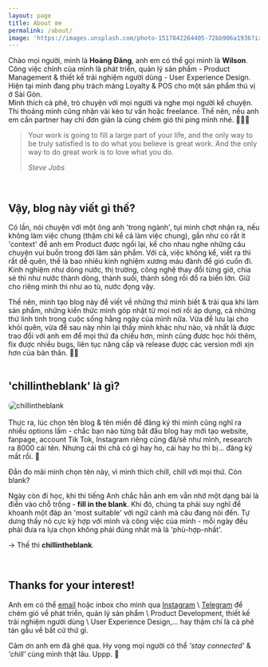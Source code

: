 ```yaml
---
layout: page
title: About me
permalink: /about/
image: 'https://images.unsplash.com/photo-1517842264405-72bb906a1936?ixid=MnwxMjA3fDB8MHxwaG90by1wYWdlfHx8fGVufDB8fHx8&ixlib=rb-1.2.1&auto=format&fit=crop&w=1650&q=80'
---
```


Chào mọi người, mình là <b>Hoàng Đăng</b>, anh em có thể gọi mình là <b>Wilson</b>. Công việc chính của mình là phát triển, quản lý sản phẩm - Product Management & thiết kế trải nghiệm người dùng - User Experience Design. Hiện tại mình đang phụ trách mảng Loyalty & POS cho một sản phẩm thú vị ở Sài Gòn.
<br>
Mình thích cà phê, trò chuyện với mọi người và nghe mọi người kể chuyện. Thi thoảng mình cũng nhận vài kèo tư vấn hoặc freelance. Thế nên, nếu anh em cần partner hay chỉ đơn giản là cùng chém gió thì ping mình nhé. 👨🏻‍💻  

> Your work is going to fill a large part of your life, and the only way to be truly satisfied is to do what you believe is great work. And the only way to do great work is to love what you do.
>
> <cite>Steve Jobs</cite>
<br>
  
## __Vậy, blog này viết gì thế?__

Có lần, nói chuyện với một ông anh 'trong ngành', tụi mình chợt nhận ra, nếu không làm việc chung (thậm chí kể cả làm việc chung), gần như có rất ít 'context' để anh em Product được ngồi lại, kể cho nhau nghe những câu chuyện vui buồn trong đời làm sản phẩm. Với cả, việc không kể, viết ra thì rất dễ quên, thế là bao nhiêu kinh nghiệm xương máu đành để gió cuốn đi. Kinh nghiệm như dòng nước, thị trường, công nghệ thay đổi từng giờ, chia sẻ thì như nước thành dòng, thành suối, thành sông rồi đổ ra biển lớn. Giữ cho riêng mình thì như ao tù, nước đọng vậy.

Thế nên, mình tạo blog này để viết về những thứ mình biết & trải qua khi làm sản phẩm, những kiến thức mình góp nhặt từ mọi nơi rồi áp dụng, cả những thứ linh tinh trong cuộc sống hằng ngày của mình nữa. Vừa để lưu lại cho khỏi quên, vừa để sau này nhìn lại thấy mình khác như nào, và nhất là được trao đổi với anh em để mọi thứ đa chiều hơn, mình cũng được học hỏi thêm, fix được nhiều bugs, liên tục nâng cấp và release được các version mới xịn hơn của bản thân. 🙌🏻
<br>
<br>
  
## __'chillintheblank' là gì?__

<div>
  <img src="https://images.unsplash.com/photo-1471560090527-d1af5e4e6eb6?ixid=MnwxMjA3fDB8MHxwaG90by1wYWdlfHx8fGVufDB8fHx8&ixlib=rb-1.2.1&auto=format&fit=crop&w=2550&q=80" alt="chillintheblank" style="border-radius: 8px"> 
</div>
<br>
Thực ra, lúc chọn tên blog & tên miền để đăng ký thì mình cũng nghĩ ra nhiều options lắm - chắc bạn nào từng bắt đầu blog hay mới tạo website, fanpage, account Tik Tok, Instagram riêng cũng đã/sẽ như mình, research ra 8000 cái tên. Nhưng cái thì chả có gì hay ho, cái hay ho thì bị... đăng ký mất rồi. 🥲

Đắn đo mãi mình chọn tên này, vì mình thích chill, chill với mọi thứ. Còn blank?

Ngày còn đi học, khi thi tiếng Anh chắc hẳn anh em vẫn nhớ một dạng bài là điền vào chỗ trống - **fill in the blank**. Khi đó, chúng ta phải suy nghĩ để khoanh một đáp án 'most suitable' với ngữ cảnh mà câu đang nói đến. Tự dưng thấy nó cực kỳ hợp với mình và công việc của mình - mỗi ngày đều phải đưa ra lựa chọn không phải đúng nhất mà là 'phù-hợp-nhất'.

→ Thế thì <b>chillintheblank</b>.

<br>

## __Thanks for your interest!__
Anh em có thể [email](mailto:wilson.citb@gmail.com) hoặc inbox cho mình qua [Instagram](https://instagram.com/wilson.chillinthe___) \ [Telegram](https://t.me/wilsonchiller) để chém gió về phát triển, quản lý sản phẩm \ Product Development, thiết kế trải nghiệm người dùng \ User Experience Design,... hay thậm chí là cà phê tán gẫu về bất cứ thứ gì.

Cảm ơn anh em đã ghé qua. Hy vọng mọi người có thể _'stay connected'_ & _'chill'_ cùng mình thật lâu. Uppp. 🦾  
<br>

